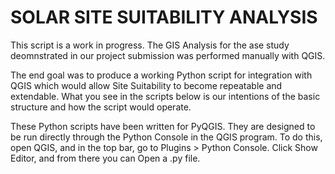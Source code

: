 # SOLAR SITE SUITABILITY ANALYSIS
This script is a work in progress. The GIS Analysis for the  ase study deomnstrated in our project submission was
performed manually with QGIS.

The end goal was to produce a working Python script for integration with QGIS which would allow Site Suitability to
become repeatable and extendable. What you see in the scripts below is our intentions of the basic structure and
how the script would operate.

These Python scripts have been written for PyQGIS. They are designed to be run directly through the Python Console
in the QGIS program. To do this, open QGIS, and in the top bar, go to Plugins > Python Console. Click Show Editor,
and from there you can Open a .py file.
